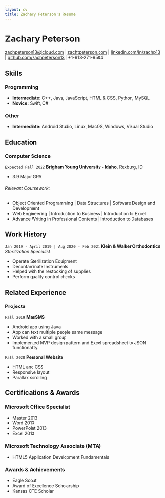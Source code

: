 ```yaml
---
layout: cv
title: Zachary Peterson's Resume
---
```

# Zachary Peterson

<div id="webaddress">
<a href="zachpeterson13@icloud.com">zachpeterson13@icloud.com</a>
| <a href="https://zachtpeterson.com/">zachtpeterson.com</a>
| <a href="https://www.linkedin.com/in/zachp13/">linkedin.com/in/zachp13</a> |
<a href="https://github.com/zachpeterson13">github.com/zachpeterson13</a>
| +1-913-271-9504
</div>

<!-- https://www.monique.tech/the-art-of-markdown -->
## Skills

### Programming

- **Intermediate:** C++, Java, JavaScript, HTML & CSS, Python, MySQL
- **Novice:** Swift, C#

### Other

- **Intermediate:** Android Studio, Linux, MacOS, Windows, Visual Studio

## Education
### Computer Science
`Expected Fall 2022`
__Brigham Young University - Idaho__, Rexburg, ID

- 3.9 Major GPA
###### Relevant Coursework:
- Object Oriented Programming | Data Structures | Software Design and Development 
- Web Engineering | Introduction to Business | Introduction to Excel
- Advance Writing in Professional Contents | Introduction to Databases

## Work History

`Jan 2019 - April 2019 | Aug 2020 - Feb 2021`
__Klein & Walker Orthodontics__
_Sterilization Specialist_
- Operate Sterilization Equipment
- Decontaminate Instruments
- Helped with the restocking of supplies
- Perform quality control checks

## Related Experience

### Projects

`Fall 2019`
__MasSMS__

- Android app using Java
- App can text multiple people same message
- Worked with a small group
- Implemented MVP design pattern and Excel spreadsheet to JSON functionality.

`Fall 2020`
__Personal Website__

- HTML and CSS
- Responsive layout
- Parallax scrolling

## Certifications & Awards

### Microsoft Office Specialist

- Master 2013
- Word 2013
- PowerPoint 2013
- Excel 2013  

### Microsoft Technology Associate (MTA)

- HTML5 Application Development Fundamentals

### Awards & Achievements
- Eagle Scout 
- Award of Excellence Scholarship 
- Kansas CTE Scholar 

<!-- ### Footer

Last updated: May 2013 -->


